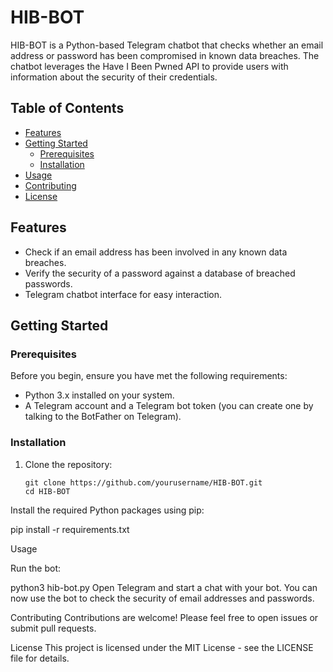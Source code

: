 # HIB-BOT

HIB-BOT is a Python-based Telegram chatbot that checks whether an email address or password has been compromised in known data breaches. The chatbot leverages the Have I Been Pwned API to provide users with information about the security of their credentials.

## Table of Contents

- [Features](#features)
- [Getting Started](#getting-started)
  - [Prerequisites](#prerequisites)
  - [Installation](#installation)
- [Usage](#usage)
- [Contributing](#contributing)
- [License](#license)

## Features

- Check if an email address has been involved in any known data breaches.
- Verify the security of a password against a database of breached passwords.
- Telegram chatbot interface for easy interaction.

## Getting Started

### Prerequisites

Before you begin, ensure you have met the following requirements:
- Python 3.x installed on your system.
- A Telegram account and a Telegram bot token (you can create one by talking to the BotFather on Telegram).

### Installation

1. Clone the repository:

   ```
   git clone https://github.com/yourusername/HIB-BOT.git
   cd HIB-BOT
   
Install the required Python packages using pip:

pip install -r requirements.txt

Usage

Run the bot:

python3 hib-bot.py
Open Telegram and start a chat with your bot. You can now use the bot to check the security of email addresses and passwords.

Contributing
Contributions are welcome! Please feel free to open issues or submit pull requests.

License
This project is licensed under the MIT License - see the LICENSE file for details.

